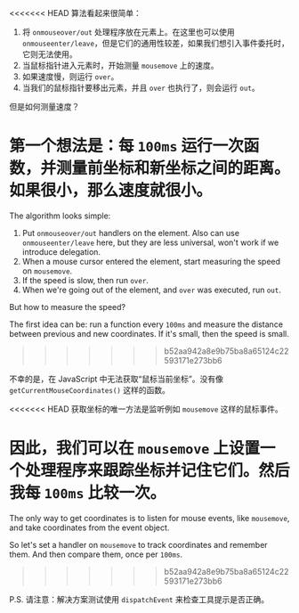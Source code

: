 
<<<<<<< HEAD
算法看起来很简单：
1. 将 `onmouseover/out` 处理程序放在元素上。在这里也可以使用 `onmouseenter/leave`，但是它们的通用性较差，如果我们想引入事件委托时，它则无法使用。
2. 当鼠标指针进入元素时，开始测量 `mousemove` 上的速度。
3. 如果速度慢，则运行 `over`。
4. 当我们的鼠标指针要移出元素，并且 `over` 也执行了，则会运行 `out`。

但是如何测量速度？

第一个想法是：每 `100ms` 运行一次函数，并测量前坐标和新坐标之间的距离。如果很小，那么速度就很小。
=======
The algorithm looks simple:
1. Put `onmouseover/out` handlers on the element. Also can use `onmouseenter/leave` here, but they are less universal, won't work if we introduce delegation.
2. When a mouse cursor entered the element, start measuring the speed on `mousemove`.
3. If the speed is slow, then run `over`.
4. When we're going out of the element, and `over` was executed, run `out`.

But how to measure the speed?

The first idea can be: run a function every `100ms` and measure the distance between previous and new coordinates. If it's small, then the speed is small.
>>>>>>> b52aa942a8e9b75ba8a65124c22593171e273bb6

不幸的是，在 JavaScript 中无法获取“鼠标当前坐标”。没有像 `getCurrentMouseCoordinates()` 这样的函数。

<<<<<<< HEAD
获取坐标的唯一方法是监听例如 `mousemove` 这样的鼠标事件。

因此，我们可以在 `mousemove` 上设置一个处理程序来跟踪坐标并记住它们。然后我每 `100ms` 比较一次。
=======
The only way to get coordinates is to listen for mouse events, like `mousemove`, and take coordinates from the event object.

So let's set a handler on `mousemove` to track coordinates and remember them. And then compare them, once per `100ms`.
>>>>>>> b52aa942a8e9b75ba8a65124c22593171e273bb6

P.S. 请注意：解决方案测试使用 `dispatchEvent` 来检查工具提示是否正确。
